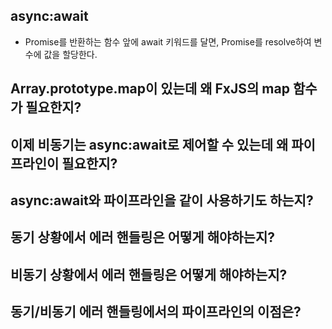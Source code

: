 ## async:await
* Promise를 반환하는 함수 앞에 await 키워드를 달면, Promise를 resolve하여 변수에 값을 할당한다.

## Array.prototype.map이 있는데 왜 FxJS의 map 함수가 필요한지?

## 이제 비동기는 async:await로 제어할 수 있는데 왜 파이프라인이 필요한지?

## async:await와 파이프라인을 같이 사용하기도 하는지?

## 동기 상황에서 에러 핸들링은 어떻게 해야하는지?

## 비동기 상황에서 에러 핸들링은 어떻게 해야하는지?

## 동기/비동기 에러 핸들링에서의 파이프라인의 이점은?